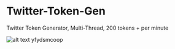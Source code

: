 # Twitter-Token-Gen
Twitter Token Generator, Multi-Thread, 200 tokens + per minute

![alt text](https://media1.tenor.com/images/8a36108783bfe1eb9e34f33dc624c6ce/tenor.gif?itemid=27343731)
yfydsmcoop